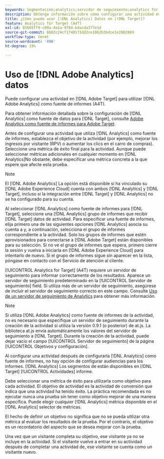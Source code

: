 ```yaml
---
keywords: Segmentación;analytics;servidor de seguimiento;analytics for target;a4t
description: Obtenga información sobre cómo configurar una actividad en [!DNL Adobe Target] para utilizar [!DNL Adobe Analytics] como fuente de informes (A4T).
title: ¿Cómo puedo usar [!DNL Analytics] Datos en [!DNL Target]?
feature: Analytics for Target (A4T)
exl-id: 85605ff9-c09a-4a1a-9784-bdacda377e1d
source-git-commit: 8682c24cf1740171dd2ce1862b3bdce1e2082869
workflow-type: tm+mt
source-wordcount: '498'
ht-degree: 19%

---
```


# Uso de [!DNL Adobe Analytics] datos

Puede configurar una actividad en [!DNL Adobe Target] para utilizar [!DNL Adobe Analytics] como fuente de informes (A4T).

Para obtener información detallada sobre la configuración de [!DNL Analytics] como fuente de datos para [!DNL Target], consulte [Adobe Analytics como fuente de informes para Adobe Target](/help/main/c-integrating-target-with-mac/a4t/a4t.md).

Antes de configurar una actividad que utiliza [!DNL Analytics] como fuente de informes, establezca el objetivo de la actividad (por ejemplo, mejorar los ingresos por visitante (RPV) o aumentar los clics en el carro de compras). Seleccione una métrica de éxito final para la actividad. Aunque puede seleccionar métricas adicionales en cualquier momento en [!DNL Analytics]No obstante, debe especificar una métrica concreta a la que espere que afecte esta prueba.

>[!NOTE]
>
>El [!DNL Adobe Analytics] La opción está disponible si ha vinculado su [!DNL Adobe Experience Cloud] cuenta con ambos [!DNL Analytics] y [!DNL Target], incluso si la integración entre [!DNL Target] y [!DNL Analytics] no se ha configurado para su cuenta.

Al seleccionar [!DNL Analytics] como fuente de informes para [!DNL Target], seleccione una [!DNL Analytics] grupo de informes que recibir [!DNL Target] datos de actividad. Para especificar una fuente de informes, elija primero una de las siguientes opciones [!DNL Analytics] asocia su cuenta a y, a continuación, selecciona el grupo de informes correspondiente a la actividad. Solo los grupos de informes que estén aprovisionados para conectarse a [!DNL Adobe Target] están disponibles para su selección. Si no ve el grupo de informes que espera, primero cierre la sesión y vuelva a iniciarla en [!DNL Adobe Experience Cloud] para intentarlo de nuevo. Si el grupo de informes sigue sin aparecer en la lista, póngase en contacto con el Servicio de atención al cliente.

[!UICONTROL Analytics for Target] (A4T) requiere un servidor de seguimiento para informar correctamente de los resultados. Aparece un servidor de seguimiento predeterminado en la [!UICONTROL Servidor de seguimiento] field. Si utiliza más de un servidor de seguimiento, asegúrese de incluir el servidor de seguimiento correcto en este campo. Consulte [Uso de un servidor de seguimiento de Analytics](/help/main/c-integrating-target-with-mac/a4t/analytics-tracking-server.md#task_72077BA7E93C4A65A715A18F32228823) para obtener más información.

>[!NOTE]
>
>Si utiliza [!DNL Adobe Analytics] como fuente de informes de la actividad, no es necesario que especifique un servidor de seguimiento durante la creación de la actividad si utiliza la versión 0.9.1 (o posterior) de at.js. La biblioteca at.js envía automáticamente los valores del servidor de seguimiento a [!DNL Target]. Durante la creación de la actividad, puede dejar vacío el campo [!UICONTROL Servidor de seguimiento] de la página [!UICONTROL Objetivos y configuración].

Al configurar una actividad después de configurarla [!DNL Analytics] como fuente de informes, no hay opción de configurar audiencias para los informes. [!DNL Analytics] Los segmentos de están disponibles en [!DNL Target] [!UICONTROL Actividades] informe.

Debe seleccionar una métrica de éxito para utilizarla como objetivo para cada actividad. El objetivo de actividad es la actividad de conversión que indica que una actividad ha tenido éxito. La práctica recomendada es no ejecutar nunca una prueba sin tener como objetivo mejorar de una manera específica. Puede elegir cualquier [!DNL Analytics] métrica disponible en el [!DNL Analytics] selector de métricas.

El hecho de definir un objetivo no significa que no se pueda utilizar otra métrica al evaluar los resultados de la prueba. Por el contrario, el objetivo es un recordatorio del aspecto que se desea mejorar con la prueba.

Una vez que un visitante completa su objetivo, ese visitante ya no se incluye en la actividad. Si el visitante vuelve a entrar en su actividad después de completar una actividad de, ese visitante se cuenta como un visitante nuevo.
